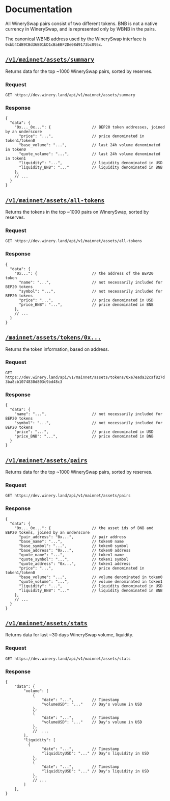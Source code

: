 # Documentation

All WinerySwap pairs consist of two different tokens. BNB is not a native currency in WinerySwap, and is represented only by WBNB in the pairs.

The canonical WBNB address used by the WinerySwap interface is `0xbb4CdB9CBd36B01bD1cBaEBF2De08d9173bc095c`.

## [`/v1/mainnet/assets/summary`](https://dev.winery.land/api/v1/mainnet/assets/summary)

Returns data for the top ~1000 WinerySwap pairs, sorted by reserves. 

### Request

`GET https://dev.winery.land/api/v1/mainnet/assets/summary`

### Response

```json5
{
  "data": {
    "0x..._0x...": {                  // BEP20 token addresses, joined by an underscore
      "price": "...",                 // price denominated in token1/token0
      "base_volume": "...",           // last 24h volume denominated in token0
      "quote_volume": "...",          // last 24h volume denominated in token1
      "liquidity": "...",             // liquidity denominated in USD
      "liquidity_BNB": "..."          // liquidity denominated in BNB
    },
    // ...
  }
}
```

## [`/v1/mainnet/assets/all-tokens`](https://dev.winery.land/api/v1/mainnet/assets/all-tokens)

Returns the tokens in the top ~1000 pairs on WinerySwap, sorted by reserves.

### Request

`GET https://dev.winery.land/api/v1/mainnet/assets/all-tokens`

### Response

```json5
{
  "data": {
    "0x...": {                        // the address of the BEP20 token
      "name": "...",                  // not necessarily included for BEP20 tokens
      "symbol": "...",                // not necessarily included for BEP20 tokens
      "price": "...",                 // price denominated in USD
      "price_BNB": "...",             // price denominated in BNB
    },
    // ...
  }
}
```

## [`/mainnet/assets/tokens/0x...`](https://dev.winery.land/api/v1/mainnet/assets/tokens/0xe7eada32caf827d3ba8cb1074830d803c9bd48c3)

Returns the token information, based on address.

### Request

`GET https://dev.winery.land/api/v1/mainnet/assets/tokens/0xe7eada32caf827d3ba8cb1074830d803c9bd48c3`

### Response

```json5
{
  "data": {
    "name": "...",                    // not necessarily included for BEP20 tokens
    "symbol": "...",                  // not necessarily included for BEP20 tokens
    "price": "...",                   // price denominated in USD
    "price_BNB": "...",               // price denominated in BNB
  }
}
```

## [`/v1/mainnet/assets/pairs`](https://dev.winery.land/api/v1/mainnet/assets/pairs)

Returns data for the top ~1000 WinerySwap pairs, sorted by reserves.

### Request

`GET https://dev.winery.land/api/v1/mainnet/assets/pairs`

### Response

```json5
{
  "data": {
    "0x..._0x...": {                  // the asset ids of BNB and BEP20 tokens, joined by an underscore
      "pair_address": "0x...",        // pair address
      "base_name": "...",             // token0 name
      "base_symbol": "...",           // token0 symbol
      "base_address": "0x...",        // token0 address
      "quote_name": "...",            // token1 name
      "quote_symbol": "...",          // token1 symbol
      "quote_address": "0x...",       // token1 address
      "price": "...",                 // price denominated in token1/token0
      "base_volume": "...",           // volume denominated in token0
      "quote_volume": "...",          // volume denominated in token1
      "liquidity": "...",             // liquidity denominated in USD
      "liquidity_BNB": "..."          // liquidity denominated in BNB
    },
    // ...
  }
}
```



## [`/v1/mainnet/assets/stats`](https://dev.winery.land/api/v1/mainnet/assets/stats)

Returns data for last ~30 days WinerySwap volume, liquidity.

### Request

`GET https://dev.winery.land/api/v1/mainnet/assets/stats`

### Response

```json5
{
    "data": {
        "volume": [
            {
                "date": "...",        // Timestamp
                "volumeUSD": "..."    // Day's volume in USD
            },
            {
                "date": "...",        // Timestamp
                "volumeUSD": "..."    // Day's volume in USD
            },
            //  ...
        ],
        "liquidity": [
          {
                "date": "...",        // Timestamp
                "liquidityUSD": "..." // Day's liquidity in USD
            },
            {
                "date": "...",        // Timestamp
                "liquidityUSD": "..." // Day's liquidity in USD
            },
            // ... 
        ]
    },
}
```
